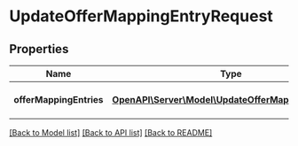 # UpdateOfferMappingEntryRequest

## Properties
Name | Type | Description | Notes
------------ | ------------- | ------------- | -------------
**offerMappingEntries** | [**OpenAPI\Server\Model\UpdateOfferMappingEntryDTO**](UpdateOfferMappingEntryDTO.md) | Информация о товарах в каталоге. | 

[[Back to Model list]](../README.md#documentation-for-models) [[Back to API list]](../README.md#documentation-for-api-endpoints) [[Back to README]](../README.md)


